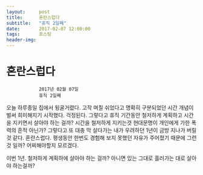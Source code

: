 ```yaml
---
layout:	    post
title: 	    혼란스럽다
subtitle:   "휴직 2일째"
date:       2017-02-07 12:00:00
tags:       포스팅
header-img: 
---
```


# 	    혼란스럽다
```
			2017년 02월 07일
			휴직 2일째
```


오늘 하루종일 집에서 뒹굴거렸다. 고작 며칠 쉬었다고 명확히 구분되었던 시간 개념이 벌써 희미해지기 시작했다.  걱정된다. 그렇다고 휴직 기간동안 철저하게 계획하고 시간을 지키면서 살아야 하는 걸까? 시간을 철저하게 지키는것 현대문명이 개인에게 가한 폭력의 흔적 아닌가?  그렇다고 또 대충 막 살다가는 내가 우려하던 1년이 금방 지나가 버릴것 같다. 혼란스럽다.  평생동안 한번도 경험해 보지 못했던 자유가 주어졌기 때문에 그런것 일까? 어찌해야할지 모르겠다.  


이번 1년. 철저하게 계획하에 살아야 하는 걸까? 아니면 있는 그대로 흘러가는 대로 살아야 하는걸까?

